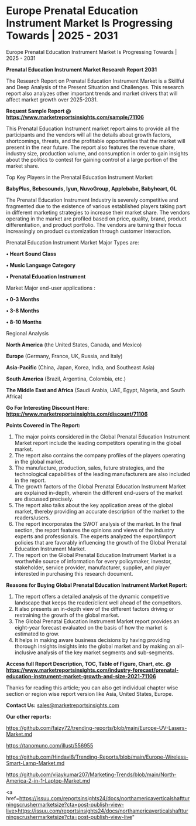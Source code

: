 # Europe Prenatal Education Instrument Market Is Progressing Towards | 2025 - 2031
Europe Prenatal Education Instrument Market Is Progressing Towards | 2025 - 2031

<strong>Prenatal Education Instrument Market Research Report 2031</strong>

The Research Report on Prenatal Education Instrument Market is a Skillful and Deep Analysis of the Present Situation and Challenges. This research report also analyzes other important trends and market drivers that will affect market growth over 2025-2031.

<strong>Request Sample Report @ <a href=https://www.marketreportsinsights.com/sample/71106>https://www.marketreportsinsights.com/sample/71106</a></strong>

This Prenatal Education Instrument market report aims to provide all the participants and the vendors will all the details about growth factors, shortcomings, threats, and the profitable opportunities that the market will present in the near future. The report also features the revenue share, industry size, production volume, and consumption in order to gain insights about the politics to contest for gaining control of a large portion of the market share.

Top Key Players in the Prenatal Education Instrument Market:

<strong>BabyPlus, Bebesounds, Iyun, NuvoGroup, Applebabe, Babyheart, GL</strong>

The Prenatal Education Instrument Industry is severely competitive and fragmented due to the existence of various established players taking part in different marketing strategies to increase their market share. The vendors operating in the market are profiled based on price, quality, brand, product differentiation, and product portfolio. The vendors are turning their focus increasingly on product customization through customer interaction.

Prenatal Education Instrument Market Major Types are:

<strong>• Heart Sound Class

• Music Language Category

• Prenatal Education Instrument</strong>

Market Major end-user applications :

<strong>• 0-3 Months

• 3-8 Months

• 8-10 Months</strong>

Regional Analysis

</u><strong><b>North America</b></strong> (the United States, Canada, and Mexico)

<strong><b>Europe </b></strong>(Germany, France, UK, Russia, and Italy)

<strong><b>Asia-Pacific</b></strong> (China, Japan, Korea, India, and Southeast Asia)

<strong><b>South America</b></strong> (Brazil, Argentina, Colombia, etc.)

<strong><b>The Middle East and Africa</b></strong> (Saudi Arabia, UAE, Egypt, Nigeria, and South Africa)

<strong>Go For Interesting Discount Here: <a href=https://www.marketreportsinsights.com/discount/71106>https://www.marketreportsinsights.com/discount/71106</a></strong>

<strong>Points Covered in The Report:</strong>
<ol>
  <li>The major points considered in the Global Prenatal Education Instrument Market report include the leading competitors operating in the global market.</li>
  <li>The report also contains the company profiles of the players operating in the global market.</li>
  <li>The manufacture, production, sales, future strategies, and the technological capabilities of the leading manufacturers are also included in the report.</li>
  <li>The growth factors of the Global Prenatal Education Instrument Market are explained in-depth, wherein the different end-users of the market are discussed precisely.</li>
  <li>The report also talks about the key application areas of the global market, thereby providing an accurate description of the market to the readers/users.</li>
  <li>The report incorporates the SWOT analysis of the market. In the final section, the report features the opinions and views of the industry experts and professionals. The experts analyzed the export/import policies that are favorably influencing the growth of the Global Prenatal Education Instrument Market.</li>
  <li>The report on the Global Prenatal Education Instrument Market is a worthwhile source of information for every policymaker, investor, stakeholder, service provider, manufacturer, supplier, and player interested in purchasing this research document.</li>
</ol>
<strong>Reasons for Buying Global Prenatal Education Instrument Market Report:</strong>

<ol>
  <li>The report offers a detailed analysis of the dynamic competitive landscape that keeps the reader/client well ahead of the competitors.</li>
  <li>It also presents an in-depth view of the different factors driving or restraining the growth of the global market.</li>
  <li>The Global Prenatal Education Instrument Market report provides an eight-year forecast evaluated on the basis of how the market is estimated to grow.</li>
  <li>It helps in making aware business decisions by having providing thorough insights insights into the global market and by making an all-inclusive analysis of the key market segments and sub-segments.</li>
</ol>
<strong>Access full Report Description, TOC, Table of Figure, Chart, etc. @ <a href=https://www.marketreportsinsights.com/industry-forecast/prenatal-education-instrument-market-growth-and-size-2021-71106>https://www.marketreportsinsights.com/industry-forecast/prenatal-education-instrument-market-growth-and-size-2021-71106</a></strong>


Thanks for reading this article; you can also get individual chapter wise section or region wise report version like Asia, United States, Europe.

<strong>Contact Us:</strong>
sales@marketreportsinsights.com

<strong>Our other reports:</strong>

<a href=https://github.com/faizy72/trending-reports/blob/main/Europe-UV-Lasers-Market.md>https://github.com/faizy72/trending-reports/blob/main/Europe-UV-Lasers-Market.md</a>

<a href=https://tanomuno.com/illust/556955>https://tanomuno.com/illust/556955</a>

<a href=https://github.com/Hindavi8/Trending-Reports/blob/main/Europe-Wireless-Smart-Lamp-Market.md>https://github.com/Hindavi8/Trending-Reports/blob/main/Europe-Wireless-Smart-Lamp-Market.md</a>

<a href=https://github.com/vijaykumar207/Marketing-Trends/blob/main/North-America-2-in-1-Laptop-Market.md>https://github.com/vijaykumar207/Marketing-Trends/blob/main/North-America-2-in-1-Laptop-Market.md</a>

<a href=https://issuu.com/reportsinsights24/docs/northamericaverticalshaftturningscrushermarketsize?cta=post-publish-view-live>https://issuu.com/reportsinsights24/docs/northamericaverticalshaftturningscrushermarketsize?cta=post-publish-view-live</a>"
